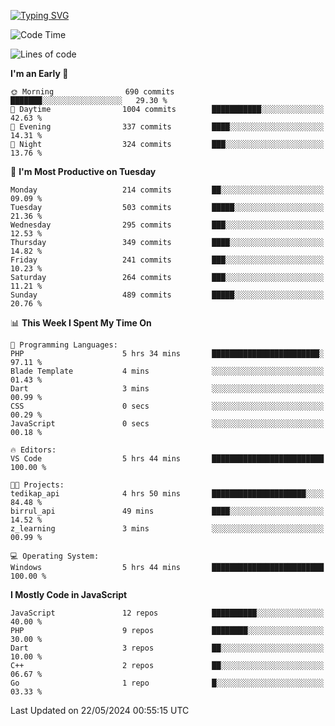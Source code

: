[![Typing SVG](https://readme-typing-svg.demolab.com?font=Fira+Code&pause=1000&color=F7F7F7&random=false&width=435&lines=Hi+%F0%9F%91%8B%2C+I'm+Rafiu+Sidqi;Junior+Backend+Developer)](https://git.io/typing-svg)
<!--START_SECTION:waka-->
![Code Time](http://img.shields.io/badge/Code%20Time-213%20hrs%203%20mins-blue)

![Lines of code](https://img.shields.io/badge/From%20Hello%20World%20I%27ve%20Written-1.0%20million%20lines%20of%20code-blue)

**I'm an Early 🐤** 

```text
🌞 Morning                690 commits         ███████░░░░░░░░░░░░░░░░░░   29.30 % 
🌆 Daytime                1004 commits        ███████████░░░░░░░░░░░░░░   42.63 % 
🌃 Evening                337 commits         ████░░░░░░░░░░░░░░░░░░░░░   14.31 % 
🌙 Night                  324 commits         ███░░░░░░░░░░░░░░░░░░░░░░   13.76 % 
```
📅 **I'm Most Productive on Tuesday** 

```text
Monday                   214 commits         ██░░░░░░░░░░░░░░░░░░░░░░░   09.09 % 
Tuesday                  503 commits         █████░░░░░░░░░░░░░░░░░░░░   21.36 % 
Wednesday                295 commits         ███░░░░░░░░░░░░░░░░░░░░░░   12.53 % 
Thursday                 349 commits         ████░░░░░░░░░░░░░░░░░░░░░   14.82 % 
Friday                   241 commits         ███░░░░░░░░░░░░░░░░░░░░░░   10.23 % 
Saturday                 264 commits         ███░░░░░░░░░░░░░░░░░░░░░░   11.21 % 
Sunday                   489 commits         █████░░░░░░░░░░░░░░░░░░░░   20.76 % 
```


📊 **This Week I Spent My Time On** 

```text
💬 Programming Languages: 
PHP                      5 hrs 34 mins       ████████████████████████░   97.11 % 
Blade Template           4 mins              ░░░░░░░░░░░░░░░░░░░░░░░░░   01.43 % 
Dart                     3 mins              ░░░░░░░░░░░░░░░░░░░░░░░░░   00.99 % 
CSS                      0 secs              ░░░░░░░░░░░░░░░░░░░░░░░░░   00.29 % 
JavaScript               0 secs              ░░░░░░░░░░░░░░░░░░░░░░░░░   00.18 % 

🔥 Editors: 
VS Code                  5 hrs 44 mins       █████████████████████████   100.00 % 

🐱‍💻 Projects: 
tedikap_api              4 hrs 50 mins       █████████████████████░░░░   84.48 % 
birrul_api               49 mins             ████░░░░░░░░░░░░░░░░░░░░░   14.52 % 
z_learning               3 mins              ░░░░░░░░░░░░░░░░░░░░░░░░░   00.99 % 

💻 Operating System: 
Windows                  5 hrs 44 mins       █████████████████████████   100.00 % 
```

**I Mostly Code in JavaScript** 

```text
JavaScript               12 repos            ██████████░░░░░░░░░░░░░░░   40.00 % 
PHP                      9 repos             ████████░░░░░░░░░░░░░░░░░   30.00 % 
Dart                     3 repos             ██░░░░░░░░░░░░░░░░░░░░░░░   10.00 % 
C++                      2 repos             ██░░░░░░░░░░░░░░░░░░░░░░░   06.67 % 
Go                       1 repo              █░░░░░░░░░░░░░░░░░░░░░░░░   03.33 % 
```




 Last Updated on 22/05/2024 00:55:15 UTC
<!--END_SECTION:waka-->

